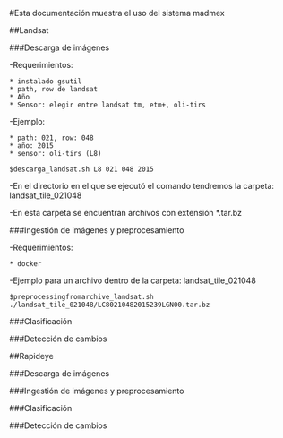#Esta documentación muestra el uso del sistema madmex


##Landsat

###Descarga de imágenes

-Requerimientos:

	* instalado gsutil
	* path, row de landsat
	* Año
	* Sensor: elegir entre landsat tm, etm+, oli-tirs

-Ejemplo:

	* path: 021, row: 048
	* año: 2015
	* sensor: oli-tirs (L8)

```
$descarga_landsat.sh L8 021 048 2015
```

-En el directorio en el que se ejecutó el comando tendremos la carpeta: landsat_tile_021048

-En esta carpeta se encuentran archivos con extensión *.tar.bz


###Ingestión de imágenes y preprocesamiento

-Requerimientos:

	* docker

-Ejemplo para un archivo dentro de la carpeta: landsat_tile_021048

```
$preprocessingfromarchive_landsat.sh ./landsat_tile_021048/LC80210482015239LGN00.tar.bz
```

###Clasificación


###Detección de cambios



##Rapideye

###Descarga de imágenes

###Ingestión de imágenes y preprocesamiento

###Clasificación

###Detección de cambios

